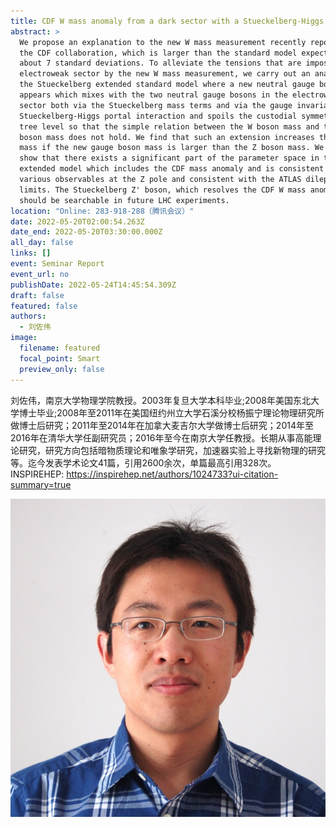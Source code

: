 ```yaml
---
title: CDF W mass anomaly from a dark sector with a Stueckelberg-Higgs portal
abstract: >
  We propose an explanation to the new W mass measurement recently reported by
  the CDF collaboration, which is larger than the standard model expectation by
  about 7 standard deviations. To alleviate the tensions that are imposed on the
  electroweak sector by the new W mass measurement, we carry out an analysis in
  the Stueckelberg extended standard model where a new neutral gauge boson
  appears which mixes with the two neutral gauge bosons in the electroweak
  sector both via the Stueckelberg mass terms and via the gauge invariant
  Stueckelberg-Higgs portal interaction and spoils the custodial symmetry at the
  tree level so that the simple relation between the W boson mass and the Z
  boson mass does not hold. We find that such an extension increases the W boson
  mass if the new gauge boson mass is larger than the Z boson mass. We further
  show that there exists a significant part of the parameter space in the
  extended model which includes the CDF mass anomaly and is consistent with the
  various observables at the Z pole and consistent with the ATLAS dilepton
  limits. The Stueckelberg Z' boson, which resolves the CDF W mass anomaly,
  should be searchable in future LHC experiments.
location: "Online: 283-918-288（腾讯会议）"
date: 2022-05-20T02:00:54.263Z
date_end: 2022-05-20T03:30:00.000Z
all_day: false
links: []
event: Seminar Report
event_url: no
publishDate: 2022-05-24T14:45:54.309Z
draft: false
featured: false
authors:
  - 刘佐伟
image:
  filename: featured
  focal_point: Smart
  preview_only: false
---
```

刘佐伟，南京大学物理学院教授。2003年复旦大学本科毕业;2008年美国东北大学博士毕业;2008年至2011年在美国纽约州立大学石溪分校杨振宁理论物理研究所做博士后研究；2011年至2014年在加拿大麦吉尔大学做博士后研究；2014年至2016年在清华大学任副研究员；2016年至今在南京大学任教授。长期从事高能理论研究，研究方向包括暗物质理论和唯象学研究，加速器实验上寻找新物理的研究等。迄今发表学术论文41篇，引用2600余次，单篇最高引用328次。INSPIREHEP: <https://inspirehep.net/authors/1024733?ui-citation-summary=true>

![](liuzuowei.jpg)